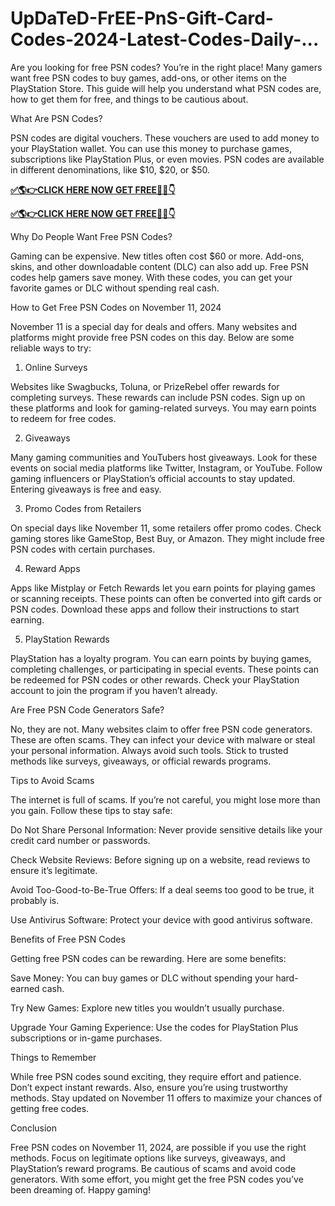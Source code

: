# UpDaTeD-FrEE-PnS-Gift-Card-Codes-2024-Latest-Codes-Daily-...
Are you looking for free PSN codes? You’re in the right place! Many gamers want free PSN codes to buy games, add-ons, or other items on the PlayStation Store. This guide will help you understand what PSN codes are, how to get them for free, and things to be cautious about.

What Are PSN Codes?

PSN codes are digital vouchers. These vouchers are used to add money to your PlayStation wallet. You can use this money to purchase games, subscriptions like PlayStation Plus, or even movies. PSN codes are available in different denominations, like $10, $20, or $50.

**[✅🌎👉CLICK HERE NOW GET FREE📌✅👇](https://tinyurl.com/pnscard444)**

**[✅🌎👉CLICK HERE NOW GET FREE📌✅👇](https://tinyurl.com/pnscard444)**

Why Do People Want Free PSN Codes?

Gaming can be expensive. New titles often cost $60 or more. Add-ons, skins, and other downloadable content (DLC) can also add up. Free PSN codes help gamers save money. With these codes, you can get your favorite games or DLC without spending real cash.

How to Get Free PSN Codes on November 11, 2024

November 11 is a special day for deals and offers. Many websites and platforms might provide free PSN codes on this day. Below are some reliable ways to try:

1. Online Surveys

Websites like Swagbucks, Toluna, or PrizeRebel offer rewards for completing surveys. These rewards can include PSN codes. Sign up on these platforms and look for gaming-related surveys. You may earn points to redeem for free codes.

2. Giveaways

Many gaming communities and YouTubers host giveaways. Look for these events on social media platforms like Twitter, Instagram, or YouTube. Follow gaming influencers or PlayStation’s official accounts to stay updated. Entering giveaways is free and easy.

3. Promo Codes from Retailers

On special days like November 11, some retailers offer promo codes. Check gaming stores like GameStop, Best Buy, or Amazon. They might include free PSN codes with certain purchases.

4. Reward Apps

Apps like Mistplay or Fetch Rewards let you earn points for playing games or scanning receipts. These points can often be converted into gift cards or PSN codes. Download these apps and follow their instructions to start earning.

5. PlayStation Rewards

PlayStation has a loyalty program. You can earn points by buying games, completing challenges, or participating in special events. These points can be redeemed for PSN codes or other rewards. Check your PlayStation account to join the program if you haven’t already.

Are Free PSN Code Generators Safe?

No, they are not. Many websites claim to offer free PSN code generators. These are often scams. They can infect your device with malware or steal your personal information. Always avoid such tools. Stick to trusted methods like surveys, giveaways, or official rewards programs.

Tips to Avoid Scams

The internet is full of scams. If you’re not careful, you might lose more than you gain. Follow these tips to stay safe:

Do Not Share Personal Information: Never provide sensitive details like your credit card number or passwords.

Check Website Reviews: Before signing up on a website, read reviews to ensure it’s legitimate.

Avoid Too-Good-to-Be-True Offers: If a deal seems too good to be true, it probably is.

Use Antivirus Software: Protect your device with good antivirus software.

Benefits of Free PSN Codes

Getting free PSN codes can be rewarding. Here are some benefits:

Save Money: You can buy games or DLC without spending your hard-earned cash.

Try New Games: Explore new titles you wouldn’t usually purchase.

Upgrade Your Gaming Experience: Use the codes for PlayStation Plus subscriptions or in-game purchases.

Things to Remember

While free PSN codes sound exciting, they require effort and patience. Don’t expect instant rewards. Also, ensure you’re using trustworthy methods. Stay updated on November 11 offers to maximize your chances of getting free codes.

Conclusion

Free PSN codes on November 11, 2024, are possible if you use the right methods. Focus on legitimate options like surveys, giveaways, and PlayStation’s reward programs. Be cautious of scams and avoid code generators. With some effort, you might get the free PSN codes you’ve been dreaming of. Happy gaming!

